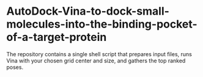 # AutoDock-Vina-to-dock-small-molecules-into-the-binding-pocket-of-a-target-protein
The repository contains a single shell script that prepares input files, runs Vina with your chosen grid center and size, and gathers the top ranked poses.
